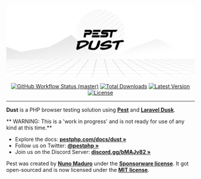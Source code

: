 <p align="center">
    <img src="/art/banner.png" width="914" title="PEST Dust Banner">
    <p align="center">
        <a href="https://github.com/pestphp/pest/actions"><img alt="GitHub Workflow Status (master)" src="https://img.shields.io/github/workflow/status/pestphp/dust/Continuous Integration/master"></a>
        <a href="https://packagist.org/packages/pestphp/dust"><img alt="Total Downloads" src="https://img.shields.io/packagist/dt/pestphp/dust"></a>
        <a href="https://packagist.org/packages/pestphp/dust"><img alt="Latest Version" src="https://img.shields.io/packagist/v/pestphp/dust"></a>
        <a href="https://packagist.org/packages/pestphp/dust"><img alt="License" src="https://img.shields.io/packagist/l/pestphp/dust"></a>
    </p>
</p>

------
**Dust** is a PHP browser testing solution using **[Pest](https://pestphp.com)** and **[Laravel Dusk](https://laravel.com/docs/master/dusk)**.

** WARNING: This is a 'work in progress' and is not ready for use of any kind at this time.**

- Explore the docs: **[pestphp.com/docs/dust »](https://pestphp.com/docs/dust)**
- Follow us on Twitter: **[@pestphp »](https://twitter.com/pestphp)**
- Join us on the Discord Server: **[discord.gg/bMAJv82 »](https://discord.gg/bMAJv82)**

Pest was created by **[Nuno Maduro](https://twitter.com/enunomaduro)** under the **[Sponsorware license](https://github.com/sponsorware/docs)**. It got open-sourced and is now licensed under the **[MIT license](https://opensource.org/licenses/MIT)**.
